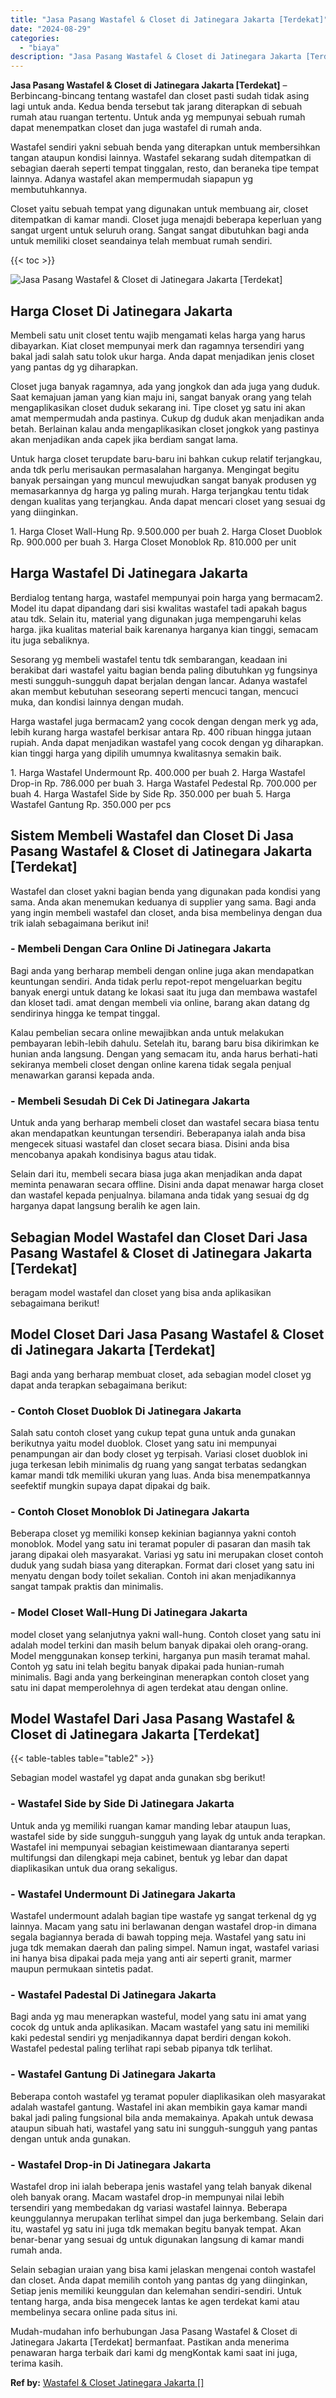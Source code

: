 ```yaml
---
title: "Jasa Pasang Wastafel & Closet di Jatinegara Jakarta [Terdekat]"
date: "2024-08-29"
categories: 
  - "biaya"
description: "Jasa Pasang Wastafel & Closet di Jatinegara Jakarta [Terdekat]. Mudah-mudahan info berhubungan Jasa Pasang Wastafel & Closet di Jatinegara Jakarta [Terdekat..."
---
```


**Jasa Pasang Wastafel & Closet di Jatinegara Jakarta \[Terdekat\]** – Berbincang-bincang tentang wastafel dan closet pasti sudah tidak asing lagi untuk anda. Kedua benda tersebut tak jarang diterapkan di sebuah rumah atau ruangan tertentu. Untuk anda yg mempunyai sebuah rumah dapat menempatkan closet dan juga wastafel di rumah anda.

Wastafel sendiri yakni sebuah benda yang diterapkan untuk membersihkan tangan ataupun kondisi lainnya. Wastafel sekarang sudah ditempatkan di sebagian daerah seperti tempat tinggalan, resto, dan beraneka tipe tempat lainnya. Adanya wastafel akan mempermudah siapapun yg membutuhkannya.

Closet yaitu sebuah tempat yang digunakan untuk membuang air, closet ditempatkan di kamar mandi. Closet juga menajdi beberapa keperluan yang sangat urgent untuk seluruh orang. Sangat sangat dibutuhkan bagi anda untuk memiliki closet seandainya telah membuat rumah sendiri.

{{< toc >}}

![Jasa Pasang Wastafel & Closet di Jatinegara Jakarta [Terdekat]](/images/wastafel-closet-murah53.png)

## Harga Closet Di Jatinegara Jakarta

Membeli satu unit closet tentu wajib mengamati kelas harga yang harus dibayarkan. Kiat closet mempunyai merk dan ragamnya tersendiri yang bakal jadi salah satu tolok ukur harga. Anda dapat menjadikan jenis closet yang pantas dg yg diharapkan.

Closet juga banyak ragamnya, ada yang jongkok dan ada juga yang duduk. Saat kemajuan jaman yang kian maju ini, sangat banyak orang yang telah mengaplikasikan closet duduk sekarang ini. Tipe closet yg satu ini akan amat mempermudah anda pastinya. Cukup dg duduk akan menjadikan anda betah. Berlainan kalau anda mengaplikasikan closet jongkok yang pastinya akan menjadikan anda capek jika berdiam sangat lama.

Untuk harga closet terupdate baru-baru ini bahkan cukup relatif terjangkau, anda tdk perlu merisaukan permasalahan harganya. Mengingat begitu banyak persaingan yang muncul mewujudkan sangat banyak produsen yg memasarkannya dg harga yg paling murah. Harga terjangkau tentu tidak dengan kualitas yang terjangkau. Anda dapat mencari closet yang sesuai dg yang diinginkan.

1\. Harga Closet Wall-Hung Rp. 9.500.000 per buah 2. Harga Closet Duoblok Rp. 900.000 per buah 3. Harga Closet Monoblok Rp. 810.000 per unit

## Harga Wastafel Di Jatinegara Jakarta

Berdialog tentang harga, wastafel mempunyai poin harga yang bermacam2. Model itu dapat dipandang dari sisi kwalitas wastafel tadi apakah bagus atau tdk. Selain itu, material yang digunakan juga mempengaruhi kelas harga. jika kualitas material baik karenanya harganya kian tinggi, semacam itu juga sebaliknya.

Sesorang yg membeli wastafel tentu tdk sembarangan, keadaan ini berakibat dari wastafel yaitu bagian benda paling dibutuhkan yg fungsinya mesti sungguh-sungguh dapat berjalan dengan lancar. Adanya wastafel akan membut kebutuhan seseorang seperti mencuci tangan, mencuci muka, dan kondisi lainnya dengan mudah.

Harga wastafel juga bermacam2 yang cocok dengan dengan merk yg ada, lebih kurang harga wastafel berkisar antara Rp. 400 ribuan hingga jutaan rupiah. Anda dapat menjadikan wastafel yang cocok dengan yg diharapkan. kian tinggi harga yang dipilih umumnya kwalitasnya semakin baik.

1\. Harga Wastafel Undermount Rp. 400.000 per buah 2. Harga Wastafel Drop-in Rp. 786.000 per buah 3. Harga Wastafel Pedestal Rp. 700.000 per buah 4. Harga Wastafel Side by Side Rp. 350.000 per buah 5. Harga Wastafel Gantung Rp. 350.000 per pcs

## Sistem Membeli Wastafel dan Closet Di Jasa Pasang Wastafel & Closet di Jatinegara Jakarta \[Terdekat\]

Wastafel dan closet yakni bagian benda yang digunakan pada kondisi yang sama. Anda akan menemukan keduanya di supplier yang sama. Bagi anda yang ingin membeli wastafel dan closet, anda bisa membelinya dengan dua trik ialah sebagaimana berikut ini!

### \- Membeli Dengan Cara Online Di Jatinegara Jakarta

Bagi anda yang berharap membeli dengan online juga akan mendapatkan keuntungan sendiri. Anda tidak perlu repot-repot mengeluarkan begitu banyak energi untuk datang ke lokasi saat itu juga dan membawa wastafel dan kloset tadi. amat dengan membeli via online, barang akan datang dg sendirinya hingga ke tempat tinggal.

Kalau pembelian secara online mewajibkan anda untuk melakukan pembayaran lebih-lebih dahulu. Setelah itu, barang baru bisa dikirimkan ke hunian anda langsung. Dengan yang semacam itu, anda harus berhati-hati sekiranya membeli closet dengan online karena tidak segala penjual menawarkan garansi kepada anda.

### \- Membeli Sesudah Di Cek Di Jatinegara Jakarta

Untuk anda yang berharap membeli closet dan wastafel secara biasa tentu akan mendapatkan keuntungan tersendiri. Beberapanya ialah anda bisa mengecek situasi wastafel dan closet secara biasa. Disini anda bisa mencobanya apakah kondisinya bagus atau tidak.

Selain dari itu, membeli secara biasa juga akan menjadikan anda dapat meminta penawaran secara offline. Disini anda dapat menawar harga closet dan wastafel kepada penjualnya. bilamana anda tidak yang sesuai dg dg harganya dapat langsung beralih ke agen lain.

## Sebagian Model Wastafel dan Closet Dari Jasa Pasang Wastafel & Closet di Jatinegara Jakarta \[Terdekat\]

beragam model wastafel dan closet yang bisa anda aplikasikan sebagaimana berikut!

## Model Closet Dari Jasa Pasang Wastafel & Closet di Jatinegara Jakarta \[Terdekat\]

Bagi anda yang berharap membuat closet, ada sebagian model closet yg dapat anda terapkan sebagaimana berikut:

### \- Contoh Closet Duoblok Di Jatinegara Jakarta

Salah satu contoh closet yang cukup tepat guna untuk anda gunakan berikutnya yaitu model duoblok. Closet yang satu ini mempunyai penampungan air dan body closet yg terpisah. Variasi closet duoblok ini juga terkesan lebih minimalis dg ruang yang sangat terbatas sedangkan kamar mandi tdk memiliki ukuran yang luas. Anda bisa menempatkannya seefektif mungkin supaya dapat dipakai dg baik.

### \- Contoh Closet Monoblok Di Jatinegara Jakarta

Beberapa closet yg memiliki konsep kekinian bagiannya yakni contoh monoblok. Model yang satu ini teramat populer di pasaran dan masih tak jarang dipakai oleh masyarakat. Variasi yg satu ini merupakan closet contoh duduk yang sudah biasa yang diterapkan. Format dari closet yang satu ini menyatu dengan body toilet sekalian. Contoh ini akan menjadikannya sangat tampak praktis dan minimalis.

### \- Model Closet Wall-Hung Di Jatinegara Jakarta

model closet yang selanjutnya yakni wall-hung. Contoh closet yang satu ini adalah model terkini dan masih belum banyak dipakai oleh orang-orang. Model menggunakan konsep terkini, harganya pun masih teramat mahal. Contoh yg satu ini telah begitu banyak dipakai pada hunian-rumah minimalis. Bagi anda yang berkeinginan menerapkan contoh closet yang satu ini dapat memperolehnya di agen terdekat atau dengan online.

## Model Wastafel Dari Jasa Pasang Wastafel & Closet di Jatinegara Jakarta \[Terdekat\]

{{< table-tables table="table2" >}}

Sebagian model wastafel yg dapat anda gunakan sbg berikut!

### \- Wastafel Side by Side Di Jatinegara Jakarta

Untuk anda yg memiliki ruangan kamar manding lebar ataupun luas, wastafel side by side sungguh-sungguh yang layak dg untuk anda terapkan. Wastafel ini mempunyai sebagian keistimewaan diantaranya seperti multifungsi dan dilengkapi meja cabinet, bentuk yg lebar dan dapat diaplikasikan untuk dua orang sekaligus.

### \- Wastafel Undermount Di Jatinegara Jakarta

Wastafel undermount adalah bagian tipe wastafe yg sangat terkenal dg yg lainnya. Macam yang satu ini berlawanan dengan wastafel drop-in dimana segala bagiannya berada di bawah topping meja. Wastafel yang satu ini juga tdk memakan daerah dan paling simpel. Namun ingat, wastafel variasi ini hanya bisa dipakai pada meja yang anti air seperti granit, marmer maupun permukaan sintetis padat.

### \- Wastafel Padestal Di Jatinegara Jakarta

Bagi anda yg mau menerapkan wasteful, model yang satu ini amat yang cocok dg untuk anda aplikasikan. Macam wastafel yang satu ini memiliki kaki pedestal sendiri yg menjadikannya dapat berdiri dengan kokoh. Wastafel pedestal paling terlihat rapi sebab pipanya tdk terlihat.

### \- Wastafel Gantung Di Jatinegara Jakarta

Beberapa contoh wastafel yg teramat populer diaplikasikan oleh masyarakat adalah wastafel gantung. Wastafel ini akan membikin gaya kamar mandi bakal jadi paling fungsional bila anda memakainya. Apakah untuk dewasa ataupun sibuah hati, wastafel yang satu ini sungguh-sungguh yang pantas dengan untuk anda gunakan.

### \- Wastafel Drop-in Di Jatinegara Jakarta

Wastafel drop ini ialah beberapa jenis wastafel yang telah banyak dikenal oleh banyak orang. Macam wastafel drop-in mempunyai nilai lebih tersendiri yang membedakan dg variasi wastafel lainnya. Beberapa keunggulannya merupakan terlihat simpel dan juga berkembang. Selain dari itu, wastafel yg satu ini juga tdk memakan begitu banyak tempat. Akan benar-benar yang sesuai dg untuk digunakan langsung di kamar mandi rumah anda.

Selain sebagian uraian yang bisa kami jelaskan mengenai contoh wastafel dan closet. Anda dapat memilih contoh yang pantas dg yang diinginkan, Setiap jenis memiliki keunggulan dan kelemahan sendiri-sendiri. Untuk tentang harga, anda bisa mengecek lantas ke agen terdekat kami atau membelinya secara online pada situs ini.

Mudah-mudahan info berhubungan Jasa Pasang Wastafel & Closet di Jatinegara Jakarta \[Terdekat\] bermanfaat. Pastikan anda menerima penawaran harga terbaik dari kami dg mengKontak kami saat ini juga, terima kasih.

**Ref by:** [Wastafel & Closet Jatinegara Jakarta []](https://id.wikipedia.org/wiki/Wastafel)
